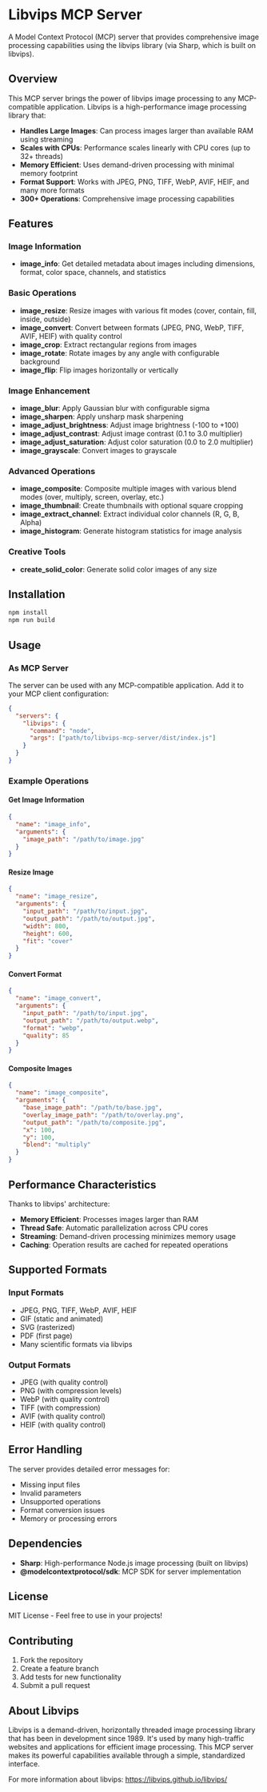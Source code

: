 # Libvips MCP Server

A Model Context Protocol (MCP) server that provides comprehensive image processing capabilities using the libvips library (via Sharp, which is built on libvips).

## Overview

This MCP server brings the power of libvips image processing to any MCP-compatible application. Libvips is a high-performance image processing library that:

- **Handles Large Images**: Can process images larger than available RAM using streaming
- **Scales with CPUs**: Performance scales linearly with CPU cores (up to 32+ threads)
- **Memory Efficient**: Uses demand-driven processing with minimal memory footprint
- **Format Support**: Works with JPEG, PNG, TIFF, WebP, AVIF, HEIF, and many more formats
- **300+ Operations**: Comprehensive image processing capabilities

## Features

### Image Information
- **image_info**: Get detailed metadata about images including dimensions, format, color space, channels, and statistics

### Basic Operations
- **image_resize**: Resize images with various fit modes (cover, contain, fill, inside, outside)
- **image_convert**: Convert between formats (JPEG, PNG, WebP, TIFF, AVIF, HEIF) with quality control
- **image_crop**: Extract rectangular regions from images
- **image_rotate**: Rotate images by any angle with configurable background
- **image_flip**: Flip images horizontally or vertically

### Image Enhancement
- **image_blur**: Apply Gaussian blur with configurable sigma
- **image_sharpen**: Apply unsharp mask sharpening
- **image_adjust_brightness**: Adjust image brightness (-100 to +100)
- **image_adjust_contrast**: Adjust image contrast (0.1 to 3.0 multiplier)
- **image_adjust_saturation**: Adjust color saturation (0.0 to 2.0 multiplier)
- **image_grayscale**: Convert images to grayscale

### Advanced Operations
- **image_composite**: Composite multiple images with various blend modes (over, multiply, screen, overlay, etc.)
- **image_thumbnail**: Create thumbnails with optional square cropping
- **image_extract_channel**: Extract individual color channels (R, G, B, Alpha)
- **image_histogram**: Generate histogram statistics for image analysis

### Creative Tools
- **create_solid_color**: Generate solid color images of any size

## Installation

```bash
npm install
npm run build
```

## Usage

### As MCP Server

The server can be used with any MCP-compatible application. Add it to your MCP client configuration:

```json
{
  "servers": {
    "libvips": {
      "command": "node",
      "args": ["path/to/libvips-mcp-server/dist/index.js"]
    }
  }
}
```

### Example Operations

#### Get Image Information
```json
{
  "name": "image_info",
  "arguments": {
    "image_path": "/path/to/image.jpg"
  }
}
```

#### Resize Image
```json
{
  "name": "image_resize",
  "arguments": {
    "input_path": "/path/to/input.jpg",
    "output_path": "/path/to/output.jpg",
    "width": 800,
    "height": 600,
    "fit": "cover"
  }
}
```

#### Convert Format
```json
{
  "name": "image_convert",
  "arguments": {
    "input_path": "/path/to/input.jpg",
    "output_path": "/path/to/output.webp",
    "format": "webp",
    "quality": 85
  }
}
```

#### Composite Images
```json
{
  "name": "image_composite",
  "arguments": {
    "base_image_path": "/path/to/base.jpg",
    "overlay_image_path": "/path/to/overlay.png",
    "output_path": "/path/to/composite.jpg",
    "x": 100,
    "y": 100,
    "blend": "multiply"
  }
}
```

## Performance Characteristics

Thanks to libvips' architecture:
- **Memory Efficient**: Processes images larger than RAM
- **Thread Safe**: Automatic parallelization across CPU cores
- **Streaming**: Demand-driven processing minimizes memory usage
- **Caching**: Operation results are cached for repeated operations

## Supported Formats

### Input Formats
- JPEG, PNG, TIFF, WebP, AVIF, HEIF
- GIF (static and animated)
- SVG (rasterized)
- PDF (first page)
- Many scientific formats via libvips

### Output Formats
- JPEG (with quality control)
- PNG (with compression levels)
- WebP (with quality control)
- TIFF (with compression)
- AVIF (with quality control)
- HEIF (with quality control)

## Error Handling

The server provides detailed error messages for:
- Missing input files
- Invalid parameters
- Unsupported operations
- Format conversion issues
- Memory or processing errors

## Dependencies

- **Sharp**: High-performance Node.js image processing (built on libvips)
- **@modelcontextprotocol/sdk**: MCP SDK for server implementation

## License

MIT License - Feel free to use in your projects!

## Contributing

1. Fork the repository
2. Create a feature branch
3. Add tests for new functionality
4. Submit a pull request

## About Libvips

Libvips is a demand-driven, horizontally threaded image processing library that has been in development since 1989. It's used by many high-traffic websites and applications for efficient image processing. This MCP server makes its powerful capabilities available through a simple, standardized interface.

For more information about libvips: https://libvips.github.io/libvips/ 